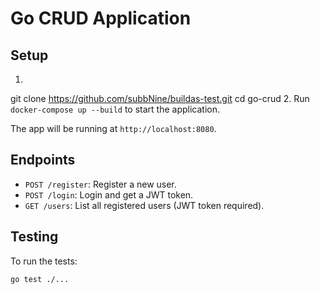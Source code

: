 # Go CRUD Application

## Setup

1.  ```bash
   git clone https://github.com/subbNine/buildas-test.git
   cd go-crud
2. Run `docker-compose up --build` to start the application.

The app will be running at `http://localhost:8080`.

## Endpoints

- `POST /register`: Register a new user.
- `POST /login`: Login and get a JWT token.
- `GET /users`: List all registered users (JWT token required).

## Testing

To run the tests:

```bash
go test ./...
